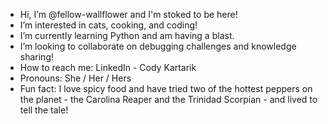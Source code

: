 - Hi, I’m @fellow-wallflower and I'm stoked to be here!
- I’m interested in cats, cooking, and coding!
- I’m currently learning Python and am having a blast.
- I’m looking to collaborate on debugging challenges and knowledge sharing!
- How to reach me: LinkedIn - Cody Kartarik
- Pronouns: She / Her / Hers
- Fun fact: I love spicy food and have tried two of the hottest peppers on the planet - the Carolina Reaper and the Trinidad Scorpian - and lived to tell the tale!

<!---
fellow-wallflower/fellow-wallflower is a ✨ special ✨ repository because its `README.md` (this file) appears on your GitHub profile.
You can click the Preview link to take a look at your changes.
--->
